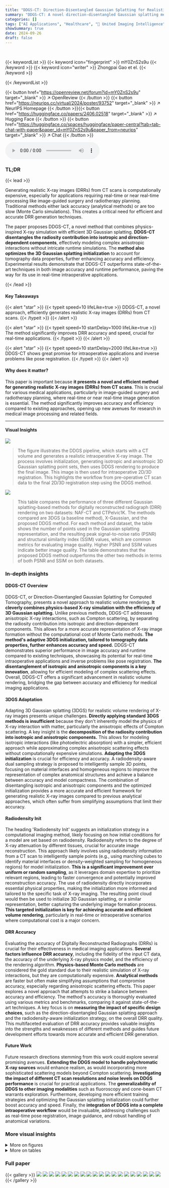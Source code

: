 ```yaml
---
title: "DDGS-CT: Direction-Disentangled Gaussian Splatting for Realistic Volume Rendering"
summary: "DDGS-CT: A novel direction-disentangled Gaussian splatting method creates realistic X-ray images from CT scans, boosting accuracy and speed for applications such as image-guided surgery and radiothera..."
categories: []
tags: ["AI Applications", "Healthcare", "🏢 United Imaging Intelligence",]
showSummary: true
date: 2024-09-26
draft: false
---
```


<br>

{{< keywordList >}}
{{< keyword icon="fingerprint" >}} mY0ZnS2s9u {{< /keyword >}}
{{< keyword icon="writer" >}} Zhongpai Gao et el. {{< /keyword >}}
 
{{< /keywordList >}}

{{< button href="https://openreview.net/forum?id=mY0ZnS2s9u" target="_blank" >}}
↗ OpenReview
{{< /button >}}
{{< button href="https://neurips.cc/virtual/2024/poster/93752" target="_blank" >}}
↗ NeurIPS Homepage
{{< /button >}}{{< button href="https://huggingface.co/papers/2406.02518" target="_blank" >}}
↗ Hugging Face
{{< /button >}}
{{< button href="https://huggingface.co/spaces/huggingface/paper-central?tab=tab-chat-with-paper&paper_id=mY0ZnS2s9u&paper_from=neurips" target="_blank" >}}
↗ Chat
{{< /button >}}



<audio controls>
    <source src="https://ai-paper-reviewer.com/mY0ZnS2s9u/podcast.wav" type="audio/wav">
    Your browser does not support the audio element.
</audio>


### TL;DR


{{< lead >}}

Generating realistic X-ray images (DRRs) from CT scans is computationally expensive, especially for applications requiring real-time or near real-time processing like image-guided surgery and radiotherapy planning.  Traditional methods either lack accuracy (analytical methods) or are too slow (Monte Carlo simulations).  This creates a critical need for efficient and accurate DRR generation techniques.



The paper proposes DDGS-CT, a novel method that combines physics-inspired X-ray simulation with efficient 3D Gaussian splatting.  **DDGS-CT disentangles the radiosity contribution into isotropic and direction-dependent components**, effectively modeling complex anisotropic interactions without intricate runtime simulations.  The **method also optimizes the 3D Gaussian splatting initialization** to account for tomography data properties, further enhancing accuracy and efficiency.  Experimental results demonstrate that DDGS-CT outperforms state-of-the-art techniques in both image accuracy and runtime performance, paving the way for its use in real-time intraoperative applications.

{{< /lead >}}


#### Key Takeaways

{{< alert "star" >}}
{{< typeit speed=10 lifeLike=true >}} DDGS-CT, a novel approach, efficiently generates realistic X-ray images (DRRs) from CT scans. {{< /typeit >}}
{{< /alert >}}

{{< alert "star" >}}
{{< typeit speed=10 startDelay=1000 lifeLike=true >}} The method significantly improves DRR accuracy and speed, crucial for real-time applications. {{< /typeit >}}
{{< /alert >}}

{{< alert "star" >}}
{{< typeit speed=10 startDelay=2000 lifeLike=true >}} DDGS-CT shows great promise for intraoperative applications and inverse problems like pose registration. {{< /typeit >}}
{{< /alert >}}

#### Why does it matter?
This paper is important because **it presents a novel and efficient method for generating realistic X-ray images (DRRs) from CT scans**. This is crucial for various medical applications, particularly in image-guided surgery and radiotherapy planning, where real-time or near real-time image generation is essential. The method significantly improves accuracy and efficiency compared to existing approaches, opening up new avenues for research in medical image processing and related fields.

------
#### Visual Insights



![](https://ai-paper-reviewer.com/mY0ZnS2s9u/figures_1_1.jpg)

> The figure illustrates the DDGS pipeline, which starts with a CT volume and generates a realistic intraoperative X-ray image.  The process involves initialization, generating isotropic and anisotropic 3D Gaussian splatting point sets, then uses DDGS rendering to produce the final image.  This image is then used for intraoperative 2D/3D registration. This highlights the workflow from pre-operative CT scan data to the final 2D/3D registration step using the DDGS method.





![](https://ai-paper-reviewer.com/mY0ZnS2s9u/tables_5_1.jpg)

> This table compares the performance of three different Gaussian splatting-based methods for digitally reconstructed radiograph (DRR) rendering on two datasets: NAF-CT and CTPelvic1K.  The methods compared are 3DGS (a baseline method), X-Gaussian, and the proposed DDGS method.  For each method and dataset, the table shows the number of points used in the Gaussian splatting representation, and the resulting peak signal-to-noise ratio (PSNR) and structural similarity index (SSIM) values, which are common metrics for evaluating image quality.  Higher PSNR and SSIM values indicate better image quality.  The table demonstrates that the proposed DDGS method outperforms the other two methods in terms of both PSNR and SSIM on both datasets.





### In-depth insights


#### DDGS-CT Overview
DDGS-CT, or Direction-Disentangled Gaussian Splatting for Computed Tomography, presents a novel approach to realistic volume rendering.  **It cleverly combines physics-based X-ray simulation with the efficiency of 3D Gaussian splatting.** Unlike previous methods, DDGS-CT addresses anisotropic X-ray interactions, such as Compton scattering, by separating the radiosity contribution into isotropic and direction-dependent components. This allows for a more accurate representation of X-ray image formation without the computational cost of Monte Carlo methods.  **The method's adaptive 3DGS initialization, tailored to tomography data properties, further enhances accuracy and speed.**  DDGS-CT demonstrates superior performance in image accuracy and runtime compared to existing techniques, showcasing its potential for real-time intraoperative applications and inverse problems like pose registration. **The disentanglement of isotropic and anisotropic components is a key innovation**, allowing for efficient modeling of complex scattering effects.  Overall, DDGS-CT offers a significant advancement in realistic volume rendering, bridging the gap between accuracy and efficiency for medical imaging applications.

#### 3DGS Adaptation
Adapting 3D Gaussian splatting (3DGS) for realistic volume rendering of X-ray images presents unique challenges.  **Directly applying standard 3DGS methods is insufficient** because they don't inherently model the physics of X-ray interaction with matter, particularly the anisotropic effects of Compton scattering.  A key insight is the **decomposition of the radiosity contribution into isotropic and anisotropic components.** This allows for modeling isotropic interactions (like photoelectric absorption) with a simpler, efficient approach while approximating complex anisotropic scattering effects without computationally expensive simulations.  **Adapting the 3DGS initialization** is crucial for efficiency and accuracy.  A radiodensity-aware dual sampling strategy is proposed to intelligently sample 3D points, focusing on material interfaces and homogeneous regions to improve the representation of complex anatomical structures and achieve a balance between accuracy and model compactness. The combination of disentangling isotropic and anisotropic components and the optimized initialization provides a more accurate and efficient framework for generating realistic X-ray images compared to previous analytical approaches, which often suffer from simplifying assumptions that limit their accuracy.

#### Radiodensity Init
The heading 'Radiodensity Init' suggests an initialization strategy in a computational imaging method, likely focusing on how initial conditions for a model are set based on radiodensity. Radiodensity refers to the degree of X-ray attenuation by different tissues, crucial for accurate image reconstruction.  This approach likely involves using radiodensity information from a CT scan to intelligently sample points (e.g., using marching cubes to identify material interfaces or density-weighted sampling for homogeneous regions) for model initialization.  **This is a significant improvement over uniform or random sampling**, as it leverages domain expertise to prioritize relevant regions, leading to faster convergence and potentially improved reconstruction accuracy. The use of radiodensity directly incorporates essential physical properties, making the initialization more informed and tailored to the specific task of X-ray imaging. The resulting point cloud would then be used to initialize 3D Gaussian splatting, or a similar representation, better capturing the underlying image formation process.  **This targeted initialization is key for achieving accurate and efficient volume rendering**, particularly in real-time or intraoperative scenarios where computational cost is a major concern.

#### DRR Accuracy
Evaluating the accuracy of Digitally Reconstructed Radiographs (DRRs) is crucial for their effectiveness in medical imaging applications.  **Several factors influence DRR accuracy**, including the fidelity of the input CT data, the accuracy of the underlying X-ray physics model, and the efficiency of the rendering algorithm.  **Physics-based Monte Carlo methods** are considered the gold standard due to their realistic simulation of X-ray interactions, but they are computationally expensive.  **Analytical methods** are faster but often make simplifying assumptions that compromise accuracy, especially regarding anisotropic scattering effects. This paper explores a novel approach that attempts to strike a balance between accuracy and efficiency.  The method's accuracy is thoroughly evaluated using various metrics and benchmarks, comparing it against state-of-the-art techniques. A key focus is on **measuring the impact of specific design choices**, such as the direction-disentangled Gaussian splatting approach and the radiodensity-aware initialization strategy, on the overall DRR quality. This multifaceted evaluation of DRR accuracy provides valuable insights into the strengths and weaknesses of different methods and guides future development efforts towards more accurate and efficient DRR generation.

#### Future Work
Future research directions stemming from this work could explore several promising avenues. **Extending the DDGS model to handle polychromatic X-ray sources** would enhance realism, as would incorporating more sophisticated scattering models beyond Compton scattering.  **Investigating the impact of different CT scan resolutions and noise levels on DDGS performance** is crucial for practical applications. The **generalizability of DDGS to other imaging modalities** such as fluoroscopy and cone-beam CT warrants exploration.  Furthermore, developing more efficient training strategies and optimizing the Gaussian splatting initialization could further boost accuracy and speed.  Finally, the **integration of DDGS into a complete intraoperative workflow** would be invaluable, addressing challenges such as real-time pose registration, image guidance, and robust handling of anatomical variations.


### More visual insights

<details>
<summary>More on figures
</summary>


![](https://ai-paper-reviewer.com/mY0ZnS2s9u/figures_4_1.jpg)

> This figure illustrates four different sampling strategies used to initialize the 3D Gaussian splatting (3DGS) representation for X-ray image generation.  It compares uniformly random sampling, evenly spaced sampling, marching cubes algorithm-based sampling which focuses on the surfaces between different materials, and a novel radiodensity-aware dual sampling (RADS) method which combines marching cubes and density-weighted sampling. RADS is the proposed method in the paper, aiming for better accuracy and efficiency by considering the properties of tomography data.


![](https://ai-paper-reviewer.com/mY0ZnS2s9u/figures_7_1.jpg)

> This figure visualizes the Gaussian cloud optimization process for three different methods: DDGS (Ours), 3DGS, and X-Gaussian. It shows the evolution of the Gaussian cloud at three different iterations (2,000, 7,000, and 30,000) alongside the ground truth. The number of points in the Gaussian cloud is also indicated for each iteration and method.


![](https://ai-paper-reviewer.com/mY0ZnS2s9u/figures_7_2.jpg)

> This figure presents a qualitative comparison of Digitally Reconstructed Radiographs (DRRs) generated by different methods against real X-ray scans from two datasets: DeepFluoro and Ljubljana.  The top row shows a comparison for pelvic bone structures, while the bottom row shows a comparison for neurovascular structures. Each column represents a different method: DiffDRR, 3DGS, X-Gaussian, and the proposed DDGS method. For each image, the input 3D CT scan, the generated DRR, and a signed error map highlighting the difference between the generated DRR and the real scan are displayed.  The PSNR values are provided to quantify the image quality of each method.


![](https://ai-paper-reviewer.com/mY0ZnS2s9u/figures_8_1.jpg)

> This figure visualizes the Gaussian cloud optimization for different methods across various iterations (2000, 7000, 30000).  Each row represents a different dataset (CTPelvic1K, NAF-CT, Ljubljana), showing the distribution of Gaussian points for DDGS (ours), 3DGS, and X-Gaussian at different optimization stages.  The ground truth image is also provided for comparison. The number of points used in each optimization is also shown. This helps to understand the evolution of Gaussian splatting during optimization.


![](https://ai-paper-reviewer.com/mY0ZnS2s9u/figures_8_2.jpg)

> This figure visualizes the Gaussian cloud optimization process for different methods at different iterations. The top row shows the rendered images for each method, while the bottom row presents a visualization of the Gaussian cloud.  It allows for a comparison between the Gaussian point cloud distribution learned by the different methods: 3DGS, X-Gaussian, and DDGS, at different optimization stages. This illustrates how each method’s internal representation adapts to the target image data during training. The Ground Truth is included for reference.


![](https://ai-paper-reviewer.com/mY0ZnS2s9u/figures_14_1.jpg)

> This figure illustrates the importance of jointly rasterizing isotropic and anisotropic Gaussian sets in the proposed DDGS method.  It shows a simplified scenario with two isotropic Gaussians (giso) and two anisotropic Gaussians (gdir) along a ray.  The figure demonstrates that if the Gaussian sets are rendered separately, the anisotropic Gaussian (gdir1) behind the isotropic Gaussian (giso2) would incorrectly contribute to the overall ray absorption. Joint rasterization ensures that the correct occlusion relationships are accounted for, resulting in a more accurate representation of X-ray image formation.


</details>




<details>
<summary>More on tables
</summary>


![](https://ai-paper-reviewer.com/mY0ZnS2s9u/tables_6_1.jpg)
> This table compares the performance of three different Gaussian splatting-based methods for digitally reconstructed radiograph (DRR) rendering on two datasets (NAF-CT and CTPelvic1K).  The methods compared are DDGS (the authors' proposed method), X-Gaussian, and a baseline 3DGS method.  For each dataset and method, the table shows the number of points used in the 3D Gaussian splatting representation, along with the peak signal-to-noise ratio (PSNR) and structural similarity index (SSIM) values, which are used to assess the quality of the rendered DRRs.  The results demonstrate that the authors' DDGS method achieves superior performance in terms of both PSNR and SSIM compared to the other techniques, suggesting that their method produces higher quality DRRs.

![](https://ai-paper-reviewer.com/mY0ZnS2s9u/tables_6_2.jpg)
> This table presents the ablation study comparing the proposed disentangled isotropic/anisotropic representations with other methods such as direct-entangled, direct-independent, direct-dependent, and 3DGS-disentangled.  The results (PSNR and SSIM) are shown for two datasets (001 and 002) to demonstrate the effectiveness of the proposed method in improving image quality.

![](https://ai-paper-reviewer.com/mY0ZnS2s9u/tables_8_1.jpg)
> This table compares the performance of three different Gaussian splatting-based DRR rendering techniques (DDGS, X-Gaussian, and 3DGS) across two datasets (NAF-CT and CTPelvic1K).  For each method and dataset, the table shows the number of points used in the Gaussian splatting model, and the resulting PSNR (Peak Signal-to-Noise Ratio) and SSIM (Structural Similarity Index) scores, which measure the quality of the rendered DRRs.  Higher PSNR and SSIM values indicate better image quality.

![](https://ai-paper-reviewer.com/mY0ZnS2s9u/tables_8_2.jpg)
> This table shows the impact of the feature dimension (k) on the image quality (PSNR and SSIM) for two scans (001 and 002) from the CTPelvic1K dataset. It demonstrates how increasing k improves both PSNR and SSIM, but the improvement becomes marginal after k exceeds 16.  This highlights the trade-off between model complexity and performance gains.

![](https://ai-paper-reviewer.com/mY0ZnS2s9u/tables_8_3.jpg)
> This table presents a comparison of the accuracy of image registration achieved by different methods on the CTPelvic1K dataset.  The metrics used are rotation error (in degrees) and translation error (in millimeters).  Lower values indicate better registration performance.  The comparison includes 3DGS [17], X-Gaussian [7] with k=8 and k=32, and the proposed DDGS method.  The results are shown for three different scans (001, 002, 003) from the dataset.

![](https://ai-paper-reviewer.com/mY0ZnS2s9u/tables_9_1.jpg)
> This table presents a comparison of the proposed DDGS method with the DiffDRR method [11] for 2D/3D CT image registration using the Ljubljana dataset [26].  The evaluation metrics include DRR render time, total optimization time, and target registration error (TRE) in millimeters.  The results demonstrate that DDGS achieves superior registration accuracy and significantly faster runtime performance compared to DiffDRR.

![](https://ai-paper-reviewer.com/mY0ZnS2s9u/tables_14_1.jpg)
> This table compares the performance of different Gaussian splatting-based methods for DRR rendering on two datasets: NAF-CT and CTPelvic1K.  It shows the PSNR and SSIM scores achieved by each method, along with the number of Gaussian points used. The comparison includes 3DGS [17], X-Gaussian [7], and the proposed DDGS method, demonstrating the superior performance of DDGS in terms of both image quality metrics.

![](https://ai-paper-reviewer.com/mY0ZnS2s9u/tables_15_1.jpg)
> This table presents a comparison of novel-view synthesis results on the CTPelvic1K dataset.  It shows the PSNR and SSIM metrics for different methods (DDGS, 3DGS, and X-Gaussian) and different numbers of iterations (500, 2000, 7000, 15000, and 30000). The results are shown separately for two CT scans (001 and 002) to demonstrate the variation in performance across different subjects.

</details>




### Full paper

{{< gallery >}}
<img src="https://ai-paper-reviewer.com/mY0ZnS2s9u/1.png" class="grid-w50 md:grid-w33 xl:grid-w25" />
<img src="https://ai-paper-reviewer.com/mY0ZnS2s9u/2.png" class="grid-w50 md:grid-w33 xl:grid-w25" />
<img src="https://ai-paper-reviewer.com/mY0ZnS2s9u/3.png" class="grid-w50 md:grid-w33 xl:grid-w25" />
<img src="https://ai-paper-reviewer.com/mY0ZnS2s9u/4.png" class="grid-w50 md:grid-w33 xl:grid-w25" />
<img src="https://ai-paper-reviewer.com/mY0ZnS2s9u/5.png" class="grid-w50 md:grid-w33 xl:grid-w25" />
<img src="https://ai-paper-reviewer.com/mY0ZnS2s9u/6.png" class="grid-w50 md:grid-w33 xl:grid-w25" />
<img src="https://ai-paper-reviewer.com/mY0ZnS2s9u/7.png" class="grid-w50 md:grid-w33 xl:grid-w25" />
<img src="https://ai-paper-reviewer.com/mY0ZnS2s9u/8.png" class="grid-w50 md:grid-w33 xl:grid-w25" />
<img src="https://ai-paper-reviewer.com/mY0ZnS2s9u/9.png" class="grid-w50 md:grid-w33 xl:grid-w25" />
<img src="https://ai-paper-reviewer.com/mY0ZnS2s9u/10.png" class="grid-w50 md:grid-w33 xl:grid-w25" />
<img src="https://ai-paper-reviewer.com/mY0ZnS2s9u/11.png" class="grid-w50 md:grid-w33 xl:grid-w25" />
<img src="https://ai-paper-reviewer.com/mY0ZnS2s9u/12.png" class="grid-w50 md:grid-w33 xl:grid-w25" />
<img src="https://ai-paper-reviewer.com/mY0ZnS2s9u/13.png" class="grid-w50 md:grid-w33 xl:grid-w25" />
<img src="https://ai-paper-reviewer.com/mY0ZnS2s9u/14.png" class="grid-w50 md:grid-w33 xl:grid-w25" />
<img src="https://ai-paper-reviewer.com/mY0ZnS2s9u/15.png" class="grid-w50 md:grid-w33 xl:grid-w25" />
<img src="https://ai-paper-reviewer.com/mY0ZnS2s9u/16.png" class="grid-w50 md:grid-w33 xl:grid-w25" />
<img src="https://ai-paper-reviewer.com/mY0ZnS2s9u/17.png" class="grid-w50 md:grid-w33 xl:grid-w25" />
<img src="https://ai-paper-reviewer.com/mY0ZnS2s9u/18.png" class="grid-w50 md:grid-w33 xl:grid-w25" />
<img src="https://ai-paper-reviewer.com/mY0ZnS2s9u/19.png" class="grid-w50 md:grid-w33 xl:grid-w25" />
<img src="https://ai-paper-reviewer.com/mY0ZnS2s9u/20.png" class="grid-w50 md:grid-w33 xl:grid-w25" />
{{< /gallery >}}